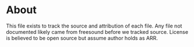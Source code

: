 # About

This file exists to track the source and attribution of each file. Any file not documented likely came from freesound before we tracked source. License is believed to be open source but assume author holds as ARR.

